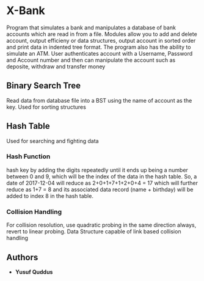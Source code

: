 # X-Bank
Program that simulates a bank and manipulates a database of bank accounts which are read in from a file. Modules allow you to add
and delete account, output efficieny or data structures, output account in sorted order and print data in indented tree format. 
The program also has the ability to simulate an ATM. User authenticates account with a Username, Password and Account number and then
can manipulate the account such as deposite, withdraw and transfer money

## Binary Search Tree

Read data from database file into a BST using the name of account as the key. Used for sorting structures

## Hash Table
Used for searching and fighting data

### Hash Function

hash key by adding the digits repeatedly until it ends up being a number between 0 and 9, which will be the index of the data in the hash table. So, a date of 2017-12-04 will reduce as 2+0+1+7+1+2+0+4 = 17 which will further reduce as 1+7 = 8 and its associated data record (name + birthday) will be added to index 8 in the hash table.

### Collision Handling

For collision resolution, use quadratic probing in the same direction always, revert to linear probing. Data Structure capable of link based collision handling


## Authors

* **Yusuf Quddus**
